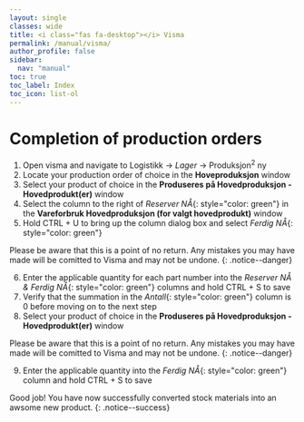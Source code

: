```yaml
---
layout: single
classes: wide
title: <i class="fas fa-desktop"></i> Visma
permalink: /manual/visma/
author_profile: false
sidebar:
  nav: "manual"
toc: true
toc_label: Index
toc_icon: list-ol
---
```

# Completion of production orders
1. Open visma and navigate to Logistikk -> *Lager* -> Produksjon<sup>2</sup> ny
2. Locate your production order of choice in the **Hoveproduksjon** window
3. Select your product of choice in the **Produseres på Hovedproduksjon - Hovedprodukt(er)** window
4. Select the column to the right of *Reserver NÅ*{: style="color: green"} in the **Vareforbruk Hovedproduksjon (for valgt hovedprodukt)** window
5. Hold CTRL + U to bring up the column dialog box and select *Ferdig NÅ*{: style="color: green"}

Please be aware that this is a point of no return. Any mistakes you may have made will be comitted to Visma and may not be undone.
{: .notice--danger}

6. Enter the applicable quantity for each part number into the *Reserver NÅ & Ferdig NÅ*{: style="color: green"} columns and hold CTRL + S to save
7. Verify that the summation in the *Antall*{: style="color: green"} column is 0 before moving on to the next step
8. Select your product of choice in the **Produseres på Hovedproduksjon - Hovedprodukt(er)** window

Please be aware that this is a point of no return. Any mistakes you may have made will be comitted to Visma and may not be undone.
{: .notice--danger}

9. Enter the applicable quantity into the *Ferdig NÅ*{: style="color: green"} column and hold CTRL + S to save

Good job! You have now successfully converted stock materials into an awsome new product.
{: .notice--success}
